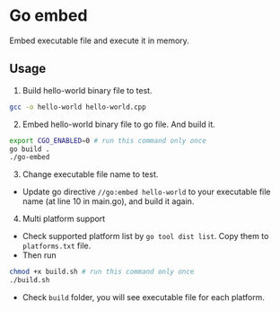# Go embed

Embed executable file and execute it in memory.

## Usage

1. Build hello-world binary file to test.

```bash
gcc -o hello-world hello-world.cpp
```

2. Embed hello-world binary file to go file. And build it.

```bash
export CGO_ENABLED=0 # run this command only once
go build .
./go-embed
```

3. Change executable file name to test.

- Update go directive `//go:embed hello-world` to your executable file name (at line 10 in main.go), and build it again.

4. Multi platform support

- Check supported platform list by `go tool dist list`. Copy them to `platforms.txt` file.
- Then run 

```bash
chmod +x build.sh # run this command only once
./build.sh
```

- Check `build` folder, you will see executable file for each platform.